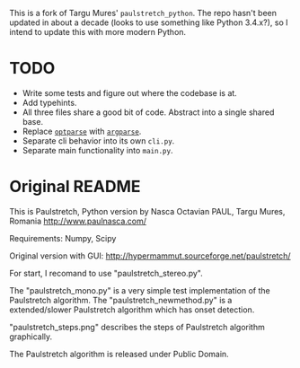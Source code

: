 This is a fork of Targu Mures' `paulstretch_python`. The repo hasn't been updated in about a decade (looks to use something like Python 3.4.x?), so I intend to update this with more modern Python.

# TODO
- Write some tests and figure out where the codebase is at.
- Add typehints.
- All three files share a good bit of code. Abstract into a single shared base.
- Replace [`optparse`](https://docs.python.org/3/library/optparse.html#module-optparse) with [`argparse`](https://docs.python.org/3/library/argparse.html#module-argparse).
- Separate cli behavior into its own `cli.py`.
- Separate main functionality into `main.py`.

# Original README

This is Paulstretch, Python version
by Nasca Octavian PAUL, Targu Mures, Romania
http://www.paulnasca.com/

Requirements: Numpy, Scipy

Original version with GUI: 
http://hypermammut.sourceforge.net/paulstretch/

For start, I recomand to use "paulstretch_stereo.py".

The "paulstretch_mono.py" is a very simple test implementation of the Paulstretch algorithm.
The "paulstretch_newmethod.py" is a extended/slower Paulstretch algorithm which has onset detection.

"paulstretch_steps.png" describes the steps of Paulstretch algorithm graphically.

The Paulstretch algorithm is released under Public Domain.
